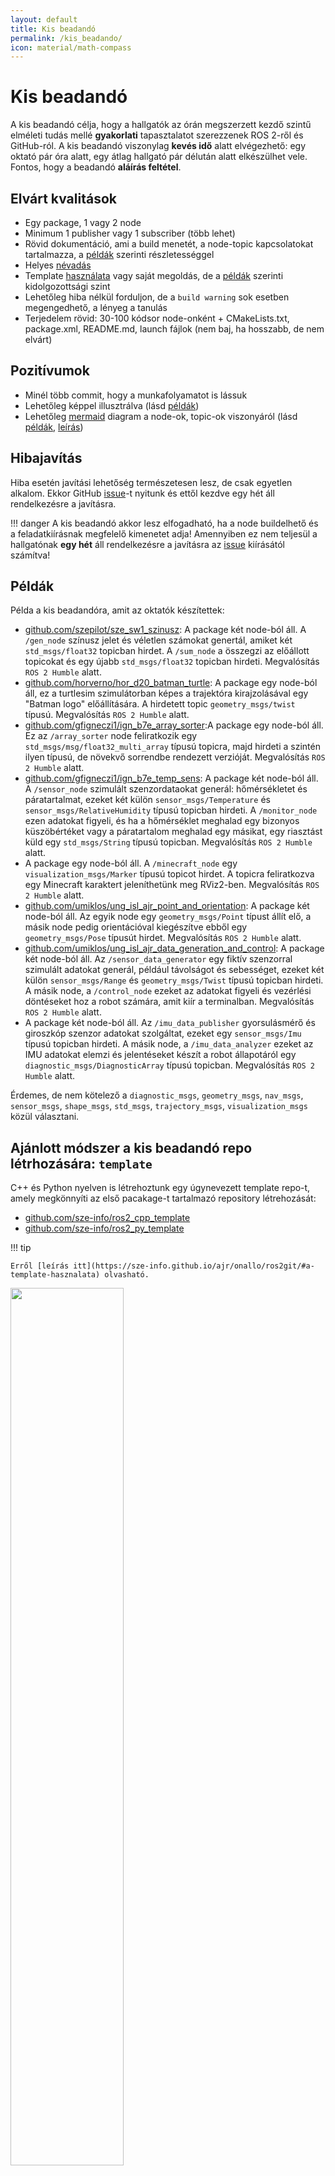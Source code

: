 ```yaml
---
layout: default
title: Kis beadandó
permalink: /kis_beadando/
icon: material/math-compass
---
```


# Kis beadandó 

A kis beadandó célja, hogy a hallgatók az órán megszerzett kezdő szintű elméleti tudás mellé **gyakorlati** tapasztalatot szerezzenek ROS 2-ről és GitHub-ról. A kis beadandó viszonylag **kevés idő** alatt elvégezhető: egy oktató pár óra alatt, egy átlag hallgató pár délután alatt elkészülhet vele. Fontos, hogy a beadandó **aláírás feltétel**.

## Elvárt kvalitások

- Egy package, 1 vagy 2 node
- Minimum 1 publisher vagy 1 subscriber (több lehet)
- Rövid dokumentáció, ami a build menetét, a node-topic kapcsolatokat tartalmazza, a [példák](#peldak) szerinti részletességgel
- Helyes [névadás](#repo-neve) 
- Template [használata](https://sze-info.github.io/ajr/onallo/ros2git/#a-template-hasznalata) vagy saját megoldás, de a [példák](#peldak) szerinti kidolgozottsági szint
- Lehetőleg hiba nélkül forduljon, de a `build warning` sok esetben megengedhető, a lényeg a tanulás
- Terjedelem rövid: 30-100 kódsor node-onként + CMakeLists.txt, package.xml, README.md, launch fájlok (nem baj, ha hosszabb, de nem elvárt)

## Pozitívumok

- Minél több commit, hogy a munkafolyamatot is lássuk
- Lehetőleg képpel illusztrálva (lásd [példák](#peldak))
- Lehetőleg [mermaid](https://mermaid.js.org/intro/) diagram a node-ok, topic-ok viszonyáról (lásd [példák](#peldak), [leírás](https://sze-info.github.io/arj/onallo/mermaid.html))

## Hibajavítás

Hiba esetén javítási lehetőség természetesen lesz, de csak egyetlen alkalom. Ekkor GitHub [issue](https://docs.github.com/en/issues)-t nyitunk és ettől kezdve egy hét áll rendelkezésre a javításra.

!!! danger
    A kis beadandó akkor lesz elfogadható, ha a node buildelhető és a feladatkiírásnak megfelelő kimenetet adja! Amennyiben ez nem teljesül a hallgatónak **egy hét** áll rendelkezésre a javításra az [issue](https://docs.github.com/en/issues) kiírásától számítva!

## Példák

Példa a kis beadandóra, amit az oktatók készítettek:

- [github.com/szepilot/sze_sw1_szinusz](https://github.com/szepilot/sze_sw1_szinusz): A package két node-ból áll. A `/gen_node` színusz jelet és véletlen számokat genertál, amiket két `std_msgs/float32` topicban hirdet. A `/sum_node` a összegzi az előállott topicokat és egy újabb `std_msgs/float32` topicban hirdeti. Megvalósítás `ROS 2 Humble` alatt.
- [github.com/horverno/hor_d20_batman_turtle](https://github.com/horverno/hor_d20_batman_turtle): A package egy node-ból áll, ez a turtlesim szimulátorban képes a trajektóra kirajzolásával egy "Batman logo" előállítására. A hirdetett topic `geometry_msgs/twist` típusú. Megvalósítás `ROS 2 Humble` alatt.
- [github.com/gfigneczi1/ign_b7e_array_sorter](https://github.com/gfigneczi1/ign_b7e_array_sorter):A package egy node-ból áll. Ez az `/array_sorter` node feliratkozik egy `std_msgs/msg/float32_multi_array` típusú topicra, majd hirdeti a szintén ilyen típusú, de növekvő sorrendbe rendezett verzióját. Megvalósítás `ROS 2 Humble` alatt.
- [github.com/gfigneczi1/ign_b7e_temp_sens](https://github.com/gfigneczi1/ign_b7e_temp_sens): A package két node-ból áll. A `/sensor_node` szimulált szenzordataokat generál: hőmérsékletet és páratartalmat, ezeket két külön `sensor_msgs/Temperature` és `sensor_msgs/RelativeHumidity` típusú topicban hirdeti. A `/monitor_node` ezen adatokat figyeli, és ha a hőmérséklet meghalad egy bizonyos küszöbértéket vagy a páratartalom meghalad egy másikat, egy riasztást küld egy `std_msgs/String` típusú topicban. Megvalósítás `ROS 2 Humble` alatt.
- A package egy node-ból áll. A `/minecraft_node` egy `visualization_msgs/Marker` típusú topicot hirdet. A topicra feliratkozva egy Minecraft karaktert jeleníthetünk meg RViz2-ben. Megvalósítás `ROS 2 Humble` alatt.
- [github.com/umiklos/ung_isl_ajr_point_and_orientation](https://github.com/umiklos/ung_isl_ajr_point_and_orientation): A package két node-ból áll. Az egyik node egy `geometry_msgs/Point` típust állít elő, a másik node pedig orientációval kiegészítve ebből egy `geometry_msgs/Pose` típusút hirdet. Megvalósítás `ROS 2 Humble` alatt.
- [github.com/umiklos/ung_isl_ajr_data_generation_and_control](https://github.com/umiklos/ung_isl_ajr_data_generation_and_control): A package két node-ból áll. Az `/sensor_data_generator` egy fiktív szenzorral szimulált adatokat generál, például távolságot és sebességet, ezeket két külön `sensor_msgs/Range` és `geometry_msgs/Twist` típusú topicban hirdeti. A másik node, a `/control_node` ezeket az adatokat figyeli és vezérlési döntéseket hoz a robot számára, amit kiír a terminalban. Megvalósítás `ROS 2 Humble` alatt.
- A package két node-ból áll. Az `/imu_data_publisher` gyorsulásmérő és giroszkóp szenzor adatokat szolgáltat, ezeket egy `sensor_msgs/Imu` típusú topicban hirdeti. A másik node, a `/imu_data_analyzer` ezeket az IMU adatokat elemzi és jelentéseket készít a robot állapotáról egy `diagnostic_msgs/DiagnosticArray` típusú topicban. Megvalósítás `ROS 2 Humble` alatt.


Érdemes, de nem kötelező a `diagnostic_msgs`, `geometry_msgs`, `nav_msgs`, `sensor_msgs`, `shape_msgs`, `std_msgs`, `trajectory_msgs`, `visualization_msgs` közül választani.

## Ajánlott módszer a kis beadandó repo létrhozására: `template`

C++ és Python nyelven is létrehoztunk egy úgynevezett template repo-t, amely megkönnyíti az első pacakage-t tartalmazó repository létrehozását:

- [github.com/sze-info/ros2_cpp_template](https://github.com/sze-info/ros2_cpp_template)
- [github.com/sze-info/ros2_py_template](https://github.com/sze-info/ros2_py_template)

!!! tip

    Erről [leírás itt](https://sze-info.github.io/ajr/onallo/ros2git/#a-template-hasznalata) olvasható.

<img src="https://raw.githubusercontent.com/sze-info/ros2_cpp_template/main/img/use_this_template01.png" width="60%" />


## Repo neve
- A repository neve a következő mintát kövesse: `VVV_NNN_opcionalis`, ahol
  - a `VVV` a vezetéknév első 3 karaktere, kisbetűvel
  - az `NNN` a neptunkód első 3 karaktere, kisbetűvel
  - az `opcionalis` pedig opcionális kiegészítés, kisbetűvel
  - a fentieket alulvonás `_` karakter válassza el és kisbetű legyen mindenhol
- Pl: Szabó István, F99AXW neptunkóddal egy véletlenszámmal foglakozó kis beadandójának url-je lehet pl: `github.com/szaboistvan/sza_f99_random`. 
